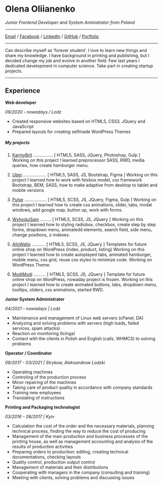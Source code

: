 # Olena Oliianenko

_Junior Frontend Developer and System Aministrator from Poland_ <br>
*****
[Email](mailto:felangelena@gmail.com) / [Facebook](https://www.facebook.com/felangelena/) / [LinkedIn](https://www.linkedin.com/in/felangelena) / [GitHub](https://github.com/felangelena) / [Portfolio](https://felangelena.000webhostapp.com/)
*****
Can describe myself as ‘forever student’. I love to learn new things and share my knowledge. 
I have background in printing and publishing, but I decided change my job and evolve in another field. Few last years I dedicated development in computer science.
Take part in creating startup projects. 
*****

## Experience
**Web developer**

*09/2020 - nowadays / Lodz*
- Created responsive websites based on HTML5, CSS3, JQuery and JavaScript
- Prepared layouts for creating selfmade WordPress Themes

##### My projects
1. [KarmyBrit](https://movie.karmybrit.pl) ................ [ HTML5, SASS, JQuery, Photoshop, Gulp ]    
Working on this project I learned preprocessor SASS, RWD, media queries, how create hamburger menu.
    
2. [Uber](https://felangelena.000webhostapp.com/Uber/).................... [ HTML5, SASS, JS, Bootstrap, Figma ]
Working on this project I learned how to work with felxbox model, css framework Bootstrap, BEM, SASS, how to make adaptive from desktop to tablet and mobile versions
    
3. [Pulse](https://felangelena.000webhostapp.com/Pulse/) .................. [ HTML5, SCSS, JS, JQuery, Figma, Gulp ]
Working on this project I learned how to create css animations, slider, tabs, modal windows, add google map, button up, work with forms.
    
4. [WyhodujSam](https://felangelena.000webhostapp.com/WyhodujSam/) ......... [ HTML5, SCSS, JS, JQuery ]
Working on this project I learned how to styling radiobox, checkbox, create step by step forms, dropdown menu, animatedd elements, search field, side menu, change positions, z-indexes.
    
5. [AlloWallo](https://felangelena.000webhostapp.com/AlloWallo/) ........... [ HTML5, SCSS, JS, JQuery ] 
Templates for future online shop on WordPress (index, product, listing)
Working on this project I learned how to create autoplayed tabs, animated hamburger, mobile menu, css grid, reuse css styles to minimize code. Working on WordPress Theme.
    
6. [ModiModi](https://felangelena.000webhostapp.com/ModiModi/) .......... [ HTML5, SCSS, JS, JQuery ] 
Template for future online shop on WordPress, nowaday project is frozen.
Working on this project I learned how to create animated buttons, tabs, dropdown menu, tooltips, sliders, css animations, started RWD. 

**Junior System Administrator**

*04/2021 - nowadays | Lodz*
- Maintenance and management of Linux web servers (cPanel, DA)
- Analyzing and solving problems with servers (high loads, failed services, spam attacks)
- Reaction on monitoring (Icinga)
- Contact with the clients in Polish and English (calls, WHMCS) to solving problems

**Operator / Coordinator**

*09/2017 - 03/2021 | Strykow, Aleksandrow Lodzki*
- Operating machines
- Controling of the production process
- Minor repairing of the machines
- Taking care of product quality in accordance with company standards
- Training new employees
- Translating of instructions

**Printing and Packaging technologist**

*03/2016 - 08/2017 | Kyiv*
- Calculation the cost of the order and the necessary materials, planning technical process, finding the way to reduce the cost of producing
- Management of the main production and business processes of the printing house, as well as management accounting and analysis of the results of production activities
- Preparing orders to production: editing, creating technical documentations, checking layouts
- Quality control, production output control
- Management of materials and their distributions
- Cooperating with managers in the company (consulting and training)
- Meeting with clients, solving problems and discussing issues
